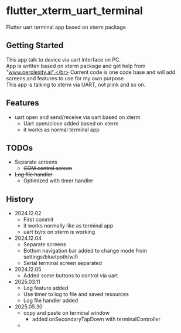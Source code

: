 # flutter_xterm_uart_terminal

Flutter uart terminal app based on xterm package

## Getting Started

This app talk to device via uart interface on PC.</br>
App is written based on xterm package and get help from "www.perplexity.ai".</br>
Current code is one code base and will add screens and features to use for my own purpose.</br>
This app is talking to xterm via UART, not plink and so on.</br>


## Features

- uart open and send/receive via uart based on xterm
  - Uart open/close added based on xterm
  - it works as normal terminal app

## TODOs

- Separate screens
  - ~~COM control screen~~
- ~~Log file handler~~
  - Optimized with timer handler

## History

- 2024.12.02
  - First commit
  - it works normally like as terminal app
  - uart tx/rx on xterm is working
- 2024.12.04
  - Separate screens
  - Bottom navigation bar added to change mode from settings/bluetooth/wifi
  - Serial terminal screen separated
- 2024.12.05
  - Added some buttons to control via uart
- 2025.03.11
  - Log feature added
  - Use timer to log to file and saved resources
  - Log file handler added
- 2025.05.30
  - copy and paste on terminal window
    - added onSecondaryTapDown with terminalController
  - 